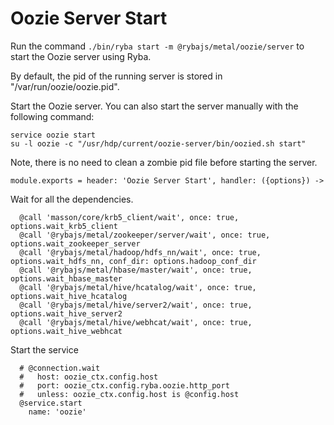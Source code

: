 
# Oozie Server Start

Run the command `./bin/ryba start -m @rybajs/metal/oozie/server` to start the Oozie
server using Ryba.

By default, the pid of the running server is stored in
"/var/run/oozie/oozie.pid".

Start the Oozie server. You can also start the server manually with the
following command:

```
service oozie start
su -l oozie -c "/usr/hdp/current/oozie-server/bin/oozied.sh start"
```

Note, there is no need to clean a zombie pid file before starting the server.

    module.exports = header: 'Oozie Server Start', handler: ({options}) ->

Wait for all the dependencies.

      @call 'masson/core/krb5_client/wait', once: true, options.wait_krb5_client
      @call '@rybajs/metal/zookeeper/server/wait', once: true, options.wait_zookeeper_server
      @call '@rybajs/metal/hadoop/hdfs_nn/wait', once: true, options.wait_hdfs_nn, conf_dir: options.hadoop_conf_dir
      @call '@rybajs/metal/hbase/master/wait', once: true, options.wait_hbase_master
      @call '@rybajs/metal/hive/hcatalog/wait', once: true, options.wait_hive_hcatalog
      @call '@rybajs/metal/hive/server2/wait', once: true, options.wait_hive_server2
      @call '@rybajs/metal/hive/webhcat/wait', once: true, options.wait_hive_webhcat

Start the service

      # @connection.wait
      #   host: oozie_ctx.config.host
      #   port: oozie_ctx.config.ryba.oozie.http_port
      #   unless: oozie_ctx.config.host is @config.host
      @service.start
        name: 'oozie'
